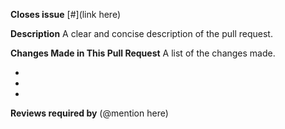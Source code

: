 **Closes issue** [#](link here)

**Description** A clear and concise description of the pull request.
 
 **Changes Made in This Pull Request** A list of the changes made.
 
-
-
-

**Reviews required by** (@mention here)
